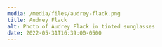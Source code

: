 ```yaml
---
media: /media/files/audrey-flack.png
title: Audrey Flack
alt: Photo of Audrey Flack in tinted sunglasses
date: 2022-05-31T16:39:00-0500
---
```

